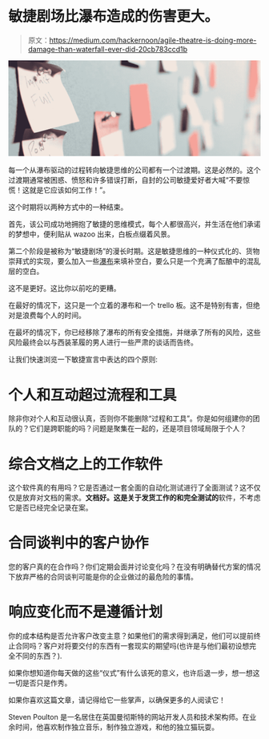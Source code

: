 # 敏捷剧场比瀑布造成的伤害更大。

> 原文：<https://medium.com/hackernoon/agile-theatre-is-doing-more-damage-than-waterfall-ever-did-20cb783ccd1b>

![](img/1246d2ff1dfd0b05494df3bb8c6e7a4a.png)

每一个从瀑布驱动的过程转向敏捷思维的公司都有一个过渡期。这是必然的。这个过渡期通常被困惑、愤怒和许多错误打断，自封的公司敏捷爱好者大喊“不要惊慌！这就是它应该如何工作！”。

这个时期将以两种方式中的一种结束。

首先，该公司成功地拥抱了敏捷的思维模式，每个人都很高兴，并生活在他们承诺的梦想中，便利贴从 wazoo 出来，白板点缀着风景。

第二个阶段是被称为“敏捷剧场”的漫长时期。这是敏捷思维的一种仪式化的、货物崇拜式的实现，要么加入一些[瀑布](https://hackernoon.com/tagged/waterfall)来填补空白，要么只是一个充满了酝酿中的混乱层的空白。

这不是更好。这比你以前吃的更糟。

在最好的情况下，这只是一个立着的瀑布和一个 trello 板。这不是特别有害，但绝对是浪费每个人的时间。

在最坏的情况下，你已经移除了瀑布的所有安全措施，并继承了所有的风险，这些风险最终会以与西装革履的男人进行一些严肃的谈话而告终。

让我们快速浏览一下敏捷宣言中表达的四个原则:

# **个人和互动**超过**流程和工具**

除非你对个人和互动很认真，否则你不能删除“过程和工具”。你是如何组建你的团队的？它们是跨职能的吗？问题是聚集在一起的，还是项目领域局限于个人？

# 综合文档之上的工作软件

这个软件真的有用吗？它是否通过一套全面的自动化测试进行了全面测试？这不仅仅是放弃对文档的需求。**文档好。**这是关于发货工作的**和完全测试的**软件，不考虑它是否已经完全记录在案。

# 合同谈判中的客户协作

您的客户真的在合作吗？你们定期会面并讨论变化吗？在没有明确替代方案的情况下放弃严格的合同谈判可能是你的企业做过的最危险的事情。

# 响应变化而不是遵循计划

你的成本结构是否允许客户改变主意？如果他们的需求得到满足，他们可以提前终止合同吗？客户对将要交付的东西有一套现实的期望吗(也许是与他们最初设想完全不同的东西？).

如果你想知道你每天做的这些“仪式”有什么该死的意义，也许后退一步，想一想这一切是否只是作秀。

如果你喜欢这篇文章，请记得给它一些掌声，以确保更多的人阅读它！

Steven Poulton 是一名居住在英国曼彻斯特的网站开发人员和技术架构师。在业余时间，他喜欢制作独立音乐，制作独立游戏，和他的独立猫玩耍。